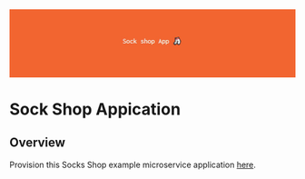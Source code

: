 <img align= "center" alt="Cover image" src="/images/sockshopappcoverimage.JPG">

# Sock Shop Appication

## Overview

Provision this Socks Shop example microservice application [here](https://microservices-demo.github.io/).

